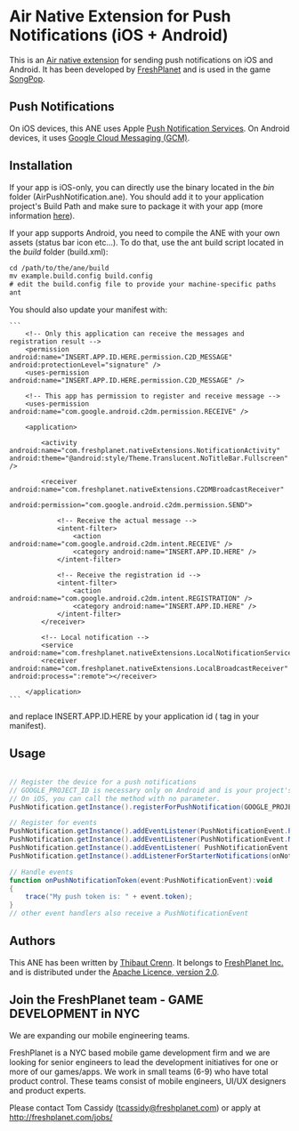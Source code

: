 Air Native Extension for Push Notifications (iOS + Android)
======================================

This is an [Air native extension](http://www.adobe.com/devnet/air/native-extensions-for-air.html) for sending push notifications on iOS and Android. It has been developed by [FreshPlanet](http://freshplanet.com) and is used in the game [SongPop](http://songpop.fm).


Push Notifications
---------

On iOS devices, this ANE uses Apple [Push Notification Services](https://developer.apple.com/library/ios/#documentation/NetworkingInternet/Conceptual/RemoteNotificationsPG/CommunicatingWIthAPS/CommunicatingWIthAPS.html). On Android devices, it uses [Google Cloud Messaging (GCM)](http://developer.android.com/guide/google/gcm/index.html).


Installation
---------

If your app is iOS-only, you can directly use the binary located in the *bin* folder (AirPushNotification.ane). You should add it to your application project's Build Path and make sure to package it with your app (more information [here](http://help.adobe.com/en_US/air/build/WS597e5dadb9cc1e0253f7d2fc1311b491071-8000.html)).

If your app supports Android, you need to compile the ANE with your own assets (status bar icon etc...). To do that, use the ant build script located in the *build* folder (build.xml):

```xml
cd /path/to/the/ane/build
mv example.build.config build.config
# edit the build.config file to provide your machine-specific paths
ant
```

You should also update your manifest with:

	```
		<!-- Only this application can receive the messages and registration result -->
		<permission android:name="INSERT.APP.ID.HERE.permission.C2D_MESSAGE" android:protectionLevel="signature" />
		<uses-permission android:name="INSERT.APP.ID.HERE.permission.C2D_MESSAGE" />
		
		<!-- This app has permission to register and receive message -->
		<uses-permission android:name="com.google.android.c2dm.permission.RECEIVE" />
		
		<application>

			<activity android:name="com.freshplanet.nativeExtensions.NotificationActivity" android:theme="@android:style/Theme.Translucent.NoTitleBar.Fullscreen" />
			
			<receiver android:name="com.freshplanet.nativeExtensions.C2DMBroadcastReceiver"
				android:permission="com.google.android.c2dm.permission.SEND">
				
				<!-- Receive the actual message -->
				<intent-filter>
					<action android:name="com.google.android.c2dm.intent.RECEIVE" />
					<category android:name="INSERT.APP.ID.HERE" />
				</intent-filter>
				
				<!-- Receive the registration id -->
				<intent-filter>
					<action android:name="com.google.android.c2dm.intent.REGISTRATION" />
					<category android:name="INSERT.APP.ID.HERE" />
				</intent-filter>
			</receiver>
			
			<!-- Local notification -->
			<service android:name="com.freshplanet.nativeExtensions.LocalNotificationService"/>
			<receiver android:name="com.freshplanet.nativeExtensions.LocalBroadcastReceiver" android:process=":remote"></receiver>

		</application>
	```

and replace INSERT.APP.ID.HERE by your application id (<id> tag in your manifest).


Usage
-----

```actionscript

// Register the device for a push notifications
// GOOGLE_PROJECT_ID is necessary only on Android and is your project's ID on GCM.
// On iOS, you can call the method with no parameter.
PushNotification.getInstance().registerForPushNotification(GOOGLE_PROJECT_ID);

// Register for events
PushNotification.getInstance().addEventListener(PushNotificationEvent.PERMISSION_GIVEN_WITH_TOKEN_EVENT, onPushNotificationToken);
PushNotification.getInstance().addEventListener(PushNotificationEvent.NOTIFICATION_RECEIVED_WHEN_IN_FOREGROUND_EVENT, onNotificationReceivedInForeground);
PushNotification.getInstance().addEventListener( PushNotificationEvent.APP_BROUGHT_TO_FOREGROUND_FROM_NOTIFICATION_EVENT, onNotificationReceivedInBackground);
PushNotification.getInstance().addListenerForStarterNotifications(onNotificationReceivedStartingTheApp);

// Handle events
function onPushNotificationToken(event:PushNotificationEvent):void
{
	trace("My push token is: " + event.token);
}
// other event handlers also receive a PushNotificationEvent

```


Authors
------

This ANE has been written by [Thibaut Crenn](https://github.com/titi-us). It belongs to [FreshPlanet Inc.](http://freshplanet.com) and is distributed under the [Apache Licence, version 2.0](http://www.apache.org/licenses/LICENSE-2.0).


Join the FreshPlanet team - GAME DEVELOPMENT in NYC
------

We are expanding our mobile engineering teams.

FreshPlanet is a NYC based mobile game development firm and we are looking for senior engineers to lead the development initiatives for one or more of our games/apps. We work in small teams (6-9) who have total product control.  These teams consist of mobile engineers, UI/UX designers and product experts.


Please contact Tom Cassidy (tcassidy@freshplanet.com) or apply at http://freshplanet.com/jobs/
